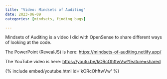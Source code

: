 ```yaml
---
title: "Video: Mindsets of Auditing"
date: 2023-06-09
categories: [mindsets, finding_bugs]

---
```


Mindsets of Auditing is a video I did with OpenSense to share different ways of looking at the code.

The PowerPoint (RevealJS) is here: https://mindsets-of-auditing.netlify.app/

The YouTube video is here: https://youtu.be/kORcOhftwVw?feature=shared

{% include embed/youtube.html id='kORcOhftwVw' %}